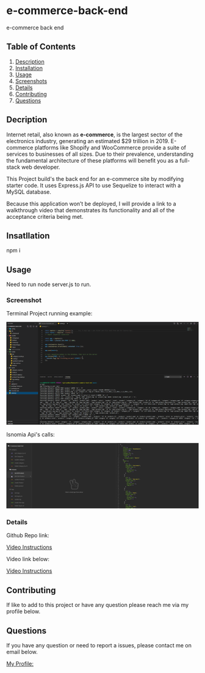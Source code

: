 # e-commerce-back-end
e-commerce back end

## Table of Contents
 1. [Description](#description)
 1. [Installation](#installation)
 1. [Usage](#usage)
 1. [Screenshots](#screenshots)
 1. [Details](#details)
 1. [Contributing](#contributing)
 1. [Questions](#questions)

 ## Decription

Internet retail, also known as **e-commerce**, is the largest sector of the electronics industry, generating an estimated $29 trillion in 2019. E-commerce platforms like Shopify and WooCommerce provide a suite of services to businesses of all sizes. Due to their prevalence, understanding the fundamental architecture of these platforms will benefit you as a full-stack web developer.

This Project build's the back end for an e-commerce site by modifying starter code. It uses  Express.js API to use Sequelize to interact with a MySQL database.

Because this application won’t be deployed, I will provide a link to a walkthrough video that demonstrates its functionality and all of the acceptance criteria being met. 

 ## Insatllation

 npm i

 ## Usage

 Need to run node server.js to run.

### Screenshot

Terminal Project running example:

![Screenshot](./images/Ecomserverrunning.png)

Isnomia Api's calls:

![Screenshot](./images/insomiaEcomAPI.png)

### Details

Github Repo link:

[Video Instructions](https://github.com/eloy522752868/e-commerce-back-end)

Video link below:

[Video Instructions](https://drive.google.com/file/d/1Ue5AHOt1Z-hKyms1q5wCGq8baHyzJpSM/view)

 ## Contributing

If like to add to this project or have any question please reach me via my profile below.

 ## Questions

If you have any question or need to report a issues, please contact me on email below.

[My Profile:](https://github.com/eloy522752868)

